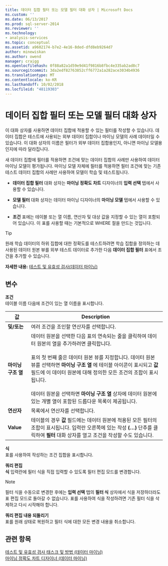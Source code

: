```yaml
---
title: 데이터 집합 필터 또는 모델 필터 대화 상자 | Microsoft Docs
ms.custom: ''
ms.date: 06/13/2017
ms.prod: sql-server-2014
ms.reviewer: ''
ms.technology:
- analysis-services
ms.topic: conceptual
ms.assetid: a9602174-b7e2-4e16-8ded-dfd8eb9264d7
author: minewiskan
ms.author: owend
manager: craigg
ms.openlocfilehash: 0f88a82a1d59e9d41f9816b8fbc4e335ab2ad8c7
ms.sourcegitcommit: 3da2edf82763852cff6772a1a282ace3034b4936
ms.translationtype: MT
ms.contentlocale: ko-KR
ms.lasthandoff: 10/02/2018
ms.locfileid: "48119303"
---
```

# <a name="data-set-filter-or-model-filter-dialog-box"></a>데이터 집합 필터 또는 모델 필터 대화 상자
  이 대화 상자를 사용하면 데이터 집합에 적용할 수 있는 필터를 작성할 수 있습니다.  데이터 집합은 테스트에 사용되는 외부 데이터 집합이나 마이닝 모델의 사례 데이터일 수 있습니다. 이 대화 상자의 이름은 필터가 외부 데이터 집합용인지, 아니면 마이닝 모델용인지에 따라 달라집니다.  
  
 새 데이터 집합에 필터를 적용하면 조건에 맞는 데이터 집합의 사례만 사용하여 데이터 마이닝 모델이 평가됩니다. 마이닝 모델 자체에 필터를 적용하면 필터 조건에 맞는 기존 테스트 데이터 집합의 사례만 사용하여 모델이 학습 및 테스트됩니다.  
  
-   **데이터 집합 필터** 대화 상자는 **마이닝 정확도 차트** 디자이너의 **입력 선택** 탭에서 사용할 수 있습니다.  
  
-   **모델 필터** 대화 상자는 데이터 마이닝 디자이너의 **마이닝 모델** 탭에서 사용할 수 있습니다.  
  
-   **조건** 표에는 테이블 또는 열 이름, 연산자 및 대상 값을 지정할 수 있는 열이 포함되어 있습니다. 이 표를 사용할 때는 기본적으로 WHERE 절을 만드는 것입니다.  
  
> [!TIP]  
>  원래 학습 데이터의 하위 집합에 대한 정확도를 테스트하려면 학습 집합을 정의하는 데 사용된 데이터 원본 뷰를 외부 테스트 데이터로 추가한 다음 **데이터 집합 필터** 표에서 조건을 추가할 수 있습니다.  
  
 **자세한 내용:** [테스트 및 유효성 검사&#40;데이터 마이닝&#41;](data-mining/testing-and-validation-data-mining.md)  
  
## <a name="options"></a>변수  
 **조건**  
 테이블 이름 다음에 조건이 있는 열 이름을 표시합니다.  
  
|값|Description|  
|-----------|-----------------|  
|**및/또는**|여러 조건을 조인할 연산자를 선택합니다.|  
|**마이닝 구조 열**|데이터 원본을 선택한 다음 표의 연속되는 줄을 클릭하여 데이터 원본의 열을 추가하려면 클릭합니다.<br /><br /> 표의 첫 번째 줄은 데이터 원본 뷰를 지정합니다. 데이터 원본 뷰를 선택하면 **마이닝 구조 열** 에 테이블 아이콘이 표시되고 **값** 필드에 이 데이터 원본에 대해 정의한 모든 조건의 조합이 표시됩니다.<br /><br /> 데이터 원본을 선택하면 **마이닝 구조 열** 상자에 데이터 원본에 있는 개별 열이 포함된 드롭다운 목록이 제공됩니다.|  
|**연산자**|목록에서 연산자를 선택합니다.|  
|**Value**|테이블의 경우 **값** 필드에는 데이터 원본에 적용된 모든 필터의 조합이 표시됩니다. 입력란 오른쪽에 있는 작성 **(…)** 단추를 클릭하여 **필터** 대화 상자를 열고 조건을 작성할 수도 있습니다.|  
  
 **식**  
 표를 사용하여 작성하는 조건 집합을 표시합니다.  
  
 **쿼리 편집**  
 **식** 입력란에 필터 식을 직접 입력할 수 있도록 필터 편집 모드를 변경합니다.  
  
> [!NOTE]  
>  필터 식을 수동으로 변경한 후에는 **입력 선택** 탭의 **필터 식** 상자에서 식을 저장하더라도 표 편집 모드로 돌아갈 수 없습니다. 표를 사용하여 식을 작성하려면 기존 필터 식을 삭제하고 다시 시작해야 합니다.  
  
 **쿼리 편집 내용 되돌리기**  
 표를 원래 상태로 복원하고 필터 식에 대한 모든 변경 내용을 취소합니다.  
  
## <a name="see-also"></a>관련 항목  
 [테스트 및 유효성 검사 태스크 및 방법 &#40;데이터 마이닝&#41;](data-mining/testing-and-validation-tasks-and-how-tos-data-mining.md)   
 [마이닝 정확도 차트 디자이너 &#40;데이터 마이닝&#41;](mining-accuracy-chart-designer-data-mining.md)  
  
  
